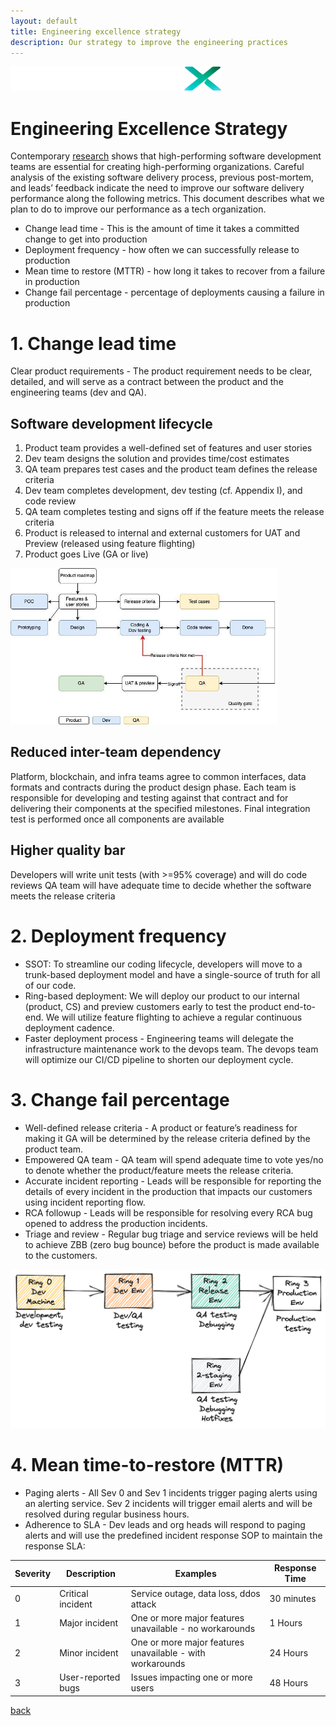 ```yaml
---
layout: default
title: Engineering excellence strategy
description: Our strategy to improve the engineering practices
---
```


![image](./img/LiquidXLogo.png)
# Engineering Excellence Strategy
Contemporary [research](https://www.thoughtworks.com/radar/techniques/four-key-metrics) shows that high-performing software development teams are essential for creating high-performing organizations.  Careful analysis of the existing software delivery process, previous post-mortem, and leads’ feedback indicate the need to improve our software delivery performance along the following metrics.  This document describes what we plan to do to improve our performance as a tech organization.

- Change lead time - This is the amount of time it takes a committed change to get into production
- Deployment frequency - how often we can successfully release to production
- Mean time to restore (MTTR) - how long it takes to recover from a failure in production
- Change fail percentage - percentage of deployments causing a failure in production

# 1. Change lead time
Clear product requirements - The product requirement needs to be clear, detailed, and will serve as a contract between the product and the engineering teams (dev and QA).

## Software development lifecycle
1. Product team provides a well-defined set of features and user stories
2. Dev team designs the solution and provides time/cost estimates
3. QA team prepares test cases and the product team defines the release criteria
4. Dev team completes development, dev testing (cf. Appendix I), and code review
5. QA team completes testing and signs off if the feature meets the release criteria
6. Product is released to internal and external customers for UAT and Preview (released using feature flighting)
7. Product goes Live (GA or live)

![image](./img/SDLC.png)

## Reduced inter-team dependency
Platform, blockchain, and infra teams agree to common interfaces, data formats and contracts during the product design phase. Each team is responsible for developing and testing against that contract and for delivering their components at the specified milestones.  Final integration test is performed once all components are available

## Higher quality bar
Developers will write unit tests (with >=95% coverage) and will do code reviews
QA team will have adequate time to decide whether the software meets the release criteria

# 2. Deployment frequency
- SSOT: To streamline our coding lifecycle, developers will move to a trunk-based deployment model and have a single-source of truth for all of our code.
- Ring-based deployment: We will deploy our product to our internal (product, CS) and preview customers early to test the product end-to-end.  We will utilize feature flighting to achieve a regular continuous deployment cadence.  
- Faster deployment process -  Engineering teams will delegate the infrastructure maintenance work to the devops team.  The devops team will optimize our CI/CD pipeline to shorten our deployment cycle.

# 3. Change fail percentage
- Well-defined release criteria - A product or feature’s readiness for making it GA will be determined by the release criteria defined by the product team.  
- Empowered QA team - QA team will spend adequate time to vote yes/no to denote whether the product/feature meets the release criteria.
- Accurate incident reporting - Leads will be responsible for reporting the details of every incident in the production that impacts our customers using incident reporting flow.
- RCA followup - Leads will be responsible for resolving every RCA bug opened to address the production incidents.
- Triage and review - Regular bug triage and service reviews will be held to achieve ZBB (zero bug bounce) before the product is made available to the customers.

![image](./img/DeploymentRings.png)

# 4. Mean time-to-restore (MTTR)
- Paging alerts - All Sev 0 and Sev 1 incidents trigger paging alerts using an alerting service.  Sev 2 incidents will trigger email alerts and will be resolved during regular business hours.
- Adherence to SLA - Dev leads and org heads will respond to paging alerts and will use the predefined incident response SOP to maintain the response SLA:

| Severity | Description        | Examples                                                  | Response Time |
|----------|--------------------|-----------------------------------------------------------|---------------|
| 0        | Critical incident  | Service outage, data loss, ddos attack                    | 30 minutes    |
| 1        | Major incident     | One or more major features unavailable - no workarounds   | 1 Hours       |
| 2        | Minor incident     | One or more major features unavailable - with workarounds | 24 Hours      |
 | 3        | User-reported bugs | Issues impacting one or more users                        | 48 Hours      |

[back](./)
